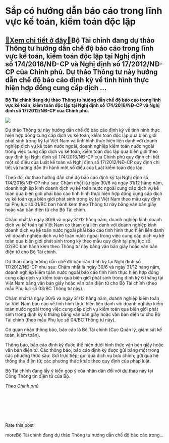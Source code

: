 Sắp có hướng dẫn báo cáo trong lĩnh vực kế toán, kiểm toán độc lập
==================================================================

[:gift:Xem chi tiết ở đây:gift:](https://hddtvn.com/sap-co-huong-dan-bao-cao-trong-linh-vuc-ke-toan-kiem-toan-doc-lap/)Bộ Tài chính đang dự thảo Thông tư hướng dẫn chế độ báo cáo trong lĩnh vực kế toán, kiểm toán độc lập tại Nghị định số 174/2016/NĐ-CP và Nghị định số 17/2012/NĐ-CP của Chính phủ. Dự thảo Thông tư này hướng dẫn chế độ báo cáo định kỳ về tình hình thực hiện hợp đồng cung cấp dịch …
----------------------------------------------------------------------------------------------------------------------------------------------------------------------------------------------------------------------------------------------------------------------------------------

**Bộ Tài chính đang dự thảo Thông tư hướng dẫn chế độ báo cáo trong lĩnh vực kế toán, kiểm toán độc lập tại Nghị định số 174/2016/NĐ-CP và Nghị định số 17/2012/NĐ-CP của Chính phủ.**


![](https://hddtvn.com/wp-content/uploads/2021/01/kiem-toan-nn-1024x639-1.jpg)


Dự thảo Thông tư này hướng dẫn chế độ báo cáo định kỳ về tình hình thực hiện hợp đồng cung cấp dịch vụ kế toán, kiểm toán độc lập qua biên giới phát sinh trong kỳ tại Việt Nam và tình hình thực hiện liên danh với doanh nghiệp dịch vụ kế toán nước ngoài, doanh nghiệp kiểm toán nước ngoài trong việc cung cấp dịch vụ kế toán, kiểm toán độc lập qua biên giới theo quy định tại Nghị định số 174/2016/NĐ-CP của Chính phủ quy định chi tiết một số điều của Luật kế toán và Nghị định số 17/2012/NĐ-CP quy định chi tiết và hướng dẫn thi hành một số điều của Luật kiểm toán độc lập.


Theo đó, dự thảo hướng dẫn chế độ báo cáo định kỳ tại Nghị định số 174/2016/NĐ-CP như sau: Chậm nhất là ngày 30/6 và ngày 31/12 hàng năm, doanh nghiệp kinh doanh dịch vụ kế toán nước ngoài cung cấp dịch vụ kế toán qua biên giới phải báo cáo tình hình thực hiện hợp đồng cung cấp dịch vụ kế toán qua biên giới phát sinh trong kỳ tại Việt Nam theo mẫu quy định tại Phụ lục số 01/BC ban hành kèm theo Thông tư này bằng văn bản giấy hoặc văn bản điện tử cho Bộ Tài chính.


Chậm nhất là ngày 30/6 và ngày 31/12 hàng năm, doanh nghiệp kinh doanh dịch vụ kế toán tại Việt Nam có tham gia liên danh với doanh nghiệp kinh doanh dịch vụ kế toán nước ngoài phải báo cáo tình hình thực hiện liên danh với doanh nghiệp dịch vụ kế toán nước ngoài trong việc cung cấp dịch vụ kế toán qua biên giới phát sinh trong kỳ theo mẫu quy định tại phụ lục số 02/BC ban hành kèm theo Thông tư này bằng văn bản giấy hoặc văn bản điện tử cho Bộ Tài chính.


Dự thảo cũng hướng dẫn chế độ báo cáo định kỳ tại Nghị định số 17/2012/NĐ-CP như sau: Chậm nhất là ngày 30/6 và ngày 31/12 hàng năm, doanh nghiệp kiểm toán nước ngoài báo cáo tình hình thực hiện hợp đồng cung cấp dịch vụ kiểm toán qua biên giới phát sinh trong định kỳ 6 tháng tại Việt Nam bằng văn bản giấy hoặc văn bản điện tử cho Bộ Tài chính (theo mẫu Phụ lục số 03/BC Thông tư này).


Chậm nhất là ngày 30/6 và ngày 31/12 hàng năm, doanh nghiệp kiểm toán tại Việt Nam báo cáo về tình hình thực hiện liên danh với doanh nghiệp kiểm toán nước ngoài trong việc cung cấp dịch vụ kiểm toán qua biên giới phát sinh trong định kỳ 6 tháng bằng văn bản giấy hoặc văn bản điện tử cho Bộ Tài chính (theo mẫu Phụ lục số 04/BC Thông tư này).


Cơ quan nhận thông báo, báo cáo là Bộ Tài chính (Cục Quản lý, giám sát kế toán, kiểm toán).


Thông báo, báo cáo định kỳ được thể hiện dưới hình thức văn bản giấy hoặc văn bản điện tử. Các thông báo, báo cáo định kỳ được gửi bằng một trong các phương thức sau: Gửi trực tiếp; gửi qua dịch vụ bưu chính; gửi qua hệ thống thư điện tử; các phương thức khác theo quy định của pháp luật.


Bộ Tài chính đang lấy ý kiến góp ý của nhân dân đối với [dự thảo](https://www.mof.gov.vn/webcenter/portal/btc/r/cd/dtvb/ctdtvb?id=14921&_afrLoop=51985182073686258#!%40%40%3F_afrLoop%3D51985182073686258%26centerWidth%3D0%2525%26id%3D14921%26leftWidth%3D100%2525%26rightWidth%3D0%2525%26showFooter%3Dfalse%26showHeader%3Dfalse%26_adf.ctrl-state%3Dw8nlsibrd_146) này tại Cổng Thông tin điện tử của Bộ.


*Theo Chính phủ*


 


 


 








































Rate this post


moreBộ Tài chính đang dự thảo Thông tư hướng dẫn chế độ báo cáo trong…


